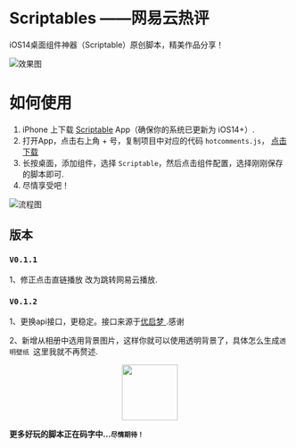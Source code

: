 # Scriptables ——网易云热评
iOS14桌面组件神器（Scriptable）原创脚本，精美作品分享！    

![效果图](https://ae02.alicdn.com/kf/H1c0424df7ba54eeab67850dfe275134e0.png)

# 如何使用
1. iPhone 上下载 [Scriptable](https://apps.apple.com/cn/app/scriptable/id1405459188) App（确保你的系统已更新为 iOS14+）. 
2. 打开App，点击右上角 + 号，复制项目中对应的代码  `hotcomments.js`， [点击下载](https://github.com/Nicolasking007/Scriptable/blob/main/hotcomments.js)
3. 长按桌面，添加组件，选择 `Scriptable`，然后点击组件配置，选择刚刚保存的脚本即可.
4. 尽情享受吧！   

![流程图](https://ae04.alicdn.com/kf/H5365bd53284746528cac6cfcf3befcb0L.png)

## 版本
### `V0.1.1`   
1、修正点击直链播放 改为跳转网易云播放.

### ` V0.1.2 `   
1、更换api接口，更稳定。接口来源于[优启梦 ](https://api.uomg.com/).感谢

2、新增从相册中选用背景图片，这样你就可以使用透明背景了，具体怎么生成`透明壁纸 `这里我就不再赘述.

<center>
    <img src="https://ae04.alicdn.com/kf/H697021382f264fd2ad0476c7e817b309g.png" style="width: 100px;">
</center>

**更多好玩的脚本正在码字中...`尽情期待！`**
